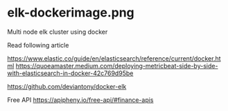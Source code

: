 # elk-dockerimage.png
Multi node elk cluster using docker


Read following article

https://www.elastic.co/guide/en/elasticsearch/reference/current/docker.html
https://quoeamaster.medium.com/deploying-metricbeat-side-by-side-with-elasticsearch-in-docker-42c769d95be

https://github.com/deviantony/docker-elk


Free API
https://apipheny.io/free-api/#finance-apis
